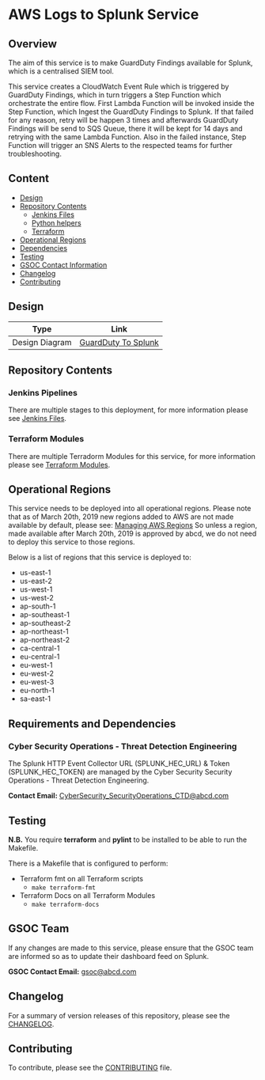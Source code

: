 # AWS Logs to Splunk Service

## Overview

The aim of this service is to make GuardDuty Findings available for Splunk, 
which is a centralised SIEM tool.

This service creates a CloudWatch Event Rule which is triggered by GuardDuty Findings, 
which in turn triggers a Step Function which orchestrate the entire flow. First Lambda Function will be invoked inside the Step Function, which Ingest the GuardDuty Findings to Splunk. If that failed for any reason, retry will be happen 3 times and afterwards GuardDuty Findings will be send to SQS Queue, there it will be kept for 14 days and retrying with the same Lambda Function. Also in the failed instance, Step Function will trigger an SNS Alerts to the respected teams for further troubleshooting.

## Content

* [Design](#design)
* [Repository Contents](#repository-contents)
    * [Jenkins Files](#jenkins-files)
    * [Python helpers](#python-helpers)
    * [Terraform](#terraform)
* [Operational Regions](#operational-regions)
* [Dependencies](#dependencies)
* [Testing](#testing)
* [GSOC Contact Information](#gsoc-contact-information)
* [Changelog](#changelog)
* [Contributing](#contributing)

<a name="design"></a>

## Design

| Type | Link |
|--------|---------|
| Design Diagram | [GuardDuty To Splunk](images/guardduty-to-splunk.jpg) |

<a name="repository-contents"></a>

## Repository Contents

<a name="jenkins-files"></a>

### Jenkins Pipelines

There are multiple stages to this deployment, for more information please 
see [Jenkins Files](jenkins-files/README.md).

<a name="terraform"></a>

### Terraform Modules

There are multiple Terradorm Modules for this service, for more information 
please see [Terraform Modules](terraform).

<a name="operational-regions"></a>

## Operational Regions

This service needs to be deployed into all operational regions. Please note that
as of March 20th, 2019 new regions added to AWS are not made available by 
default, please see: [Managing AWS Regions](https://docs.aws.amazon.com/general/latest/gr/rande-manage.html)
So unless a region, made available after March 20th, 2019 is approved by abcd, 
we do not need to deploy this service to those regions.

Below is a list of regions that this service is deployed to:

- us-east-1
- us-east-2
- us-west-1
- us-west-2
- ap-south-1
- ap-southeast-1
- ap-southeast-2
- ap-northeast-1
- ap-northeast-2
- ca-central-1
- eu-central-1
- eu-west-1
- eu-west-2
- eu-west-3
- eu-north-1
- sa-east-1

<a name="dependencies"></a>

## Requirements and Dependencies

### Cyber Security Operations - Threat Detection Engineering

The Splunk HTTP Event Collector URL (SPLUNK_HEC_URL) & Token (SPLUNK_HEC_TOKEN) are managed by the Cyber Security Security Operations - Threat Detection Engineering.

__Contact Email:__ CyberSecurity_SecurityOperations_CTD@abcd.com


<a name="testing"></a>

## Testing

__N.B.__ You require __terraform__ and __pylint__ to be installed to be able to 
run the Makefile.

There is a Makefile that is configured to perform:
- Terraform fmt on all Terraform scripts
    - `make terraform-fmt`
- Terraform Docs on all Terraform Modules
    - `make terraform-docs`

<a name="gsoc-contact-information"></a>

## GSOC Team

If any changes are made to this service, please ensure that the GSOC team are informed so 
as to update their dashboard feed on Splunk.

__GSOC Contact Email:__ gsoc@abcd.com

<a name="changelog"></a>

## Changelog

For a summary of version releases of this repository, please see the 
[CHANGELOG](CHANGELOG.md).

<a name="contributing"></a>

## Contributing

To contribute, please see the [CONTRIBUTING](CONTRIBUTING.md) file.